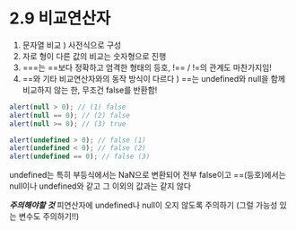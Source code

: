 # 2.9 비교연산자

1. 문자열 비교 ) 사전식으로 구성
2. 자로 형이 다른 값의 비교는 숫자형으로 진행
3. ===는 ==보다 정확하고 엄격한 형태의 등호, !== / !=의 관계도 마찬가지임!
4. ==와 기타 비교연산자와의 동작 방식이 다르다 ) ==는 undefined와 null을 함께 비교하지 않는 한, 무조건 false를 반환함!

```javascript
alert(null > 0); // (1) false
alert(null == 0); // (2) false
alert(null >= 0); // (3) true
```

```javascript
alert(undefined > 0); // false (1)
alert(undefined < 0); // false (2)
alert(undefined == 0); // false (3)
```

undefined는 특히 부등식에서는 NaN으로 변환되어 전부 false이고
==(등호)에서는 null이나 undefined와 같고 그 이외의 값과는 같지 않다

**_주의해야할 것_**
피연산자에 undefined나 null이 오지 않도록 주의하기 (그럴 가능성 있는 변수도 주의하기!!)

